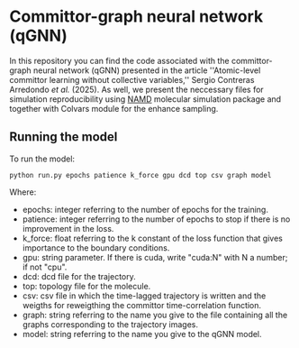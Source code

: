 # Committor-graph neural network (qGNN) 

In this repository you can find the code associated with the committor-graph neural network (qGNN) presented in the article ''Atomic-level committor learning without collective variables,'' Sergio Contreras Arredondo _et al._ (2025). As well, we present the neccessary files for simulation reproducibility using [NAMD](https://www.ks.uiuc.edu/Research/namd/) molecular simulation package and together with Colvars module for the enhance sampling.

## Running the model

To run the model:
```
python run.py epochs patience k_force gpu dcd top csv graph model
```
Where:
- epochs: integer referring to the number of epochs for the training.
- patience: integer referring to the number of epochs to stop if there is no improvement in the loss.
- k_force: float referring to the k constant of the loss function that gives importance to the boundary conditions.
- gpu: string parameter. If there is cuda, write "cuda:N" with N a number; if not "cpu".
- dcd: dcd file for the trajectory.
- top: topology file for the molecule.
- csv: csv file in which the time-lagged trajectory is written and the weigths for reweigthing the committor time-correlation function.
- graph: string referring to the name you give to the file containing all the graphs corresponding to the trajectory images.
- model: string referring to the name you give to the qGNN model.
